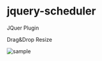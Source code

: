 # jquery-scheduler



JQuer Plugin

Drag&Drop
Resize

![sample](https://user-images.githubusercontent.com/836545/35906466-f9f028ba-0c2d-11e8-8c96-d13a932724dc.png)